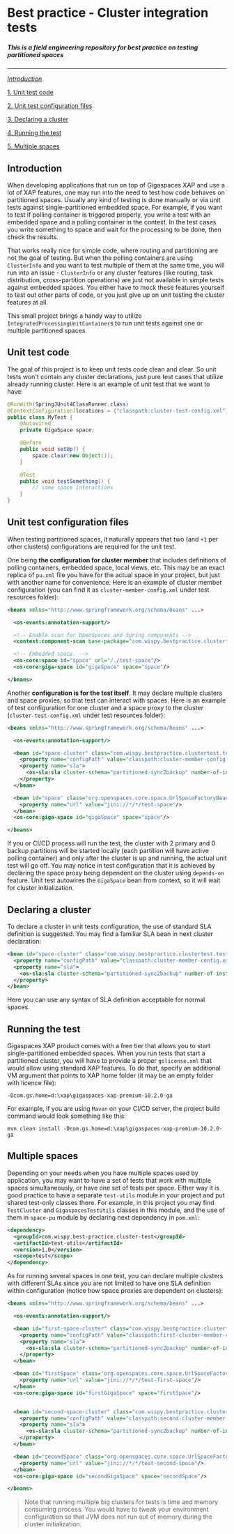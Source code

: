 # Best practice - Cluster integration tests
##### _This is a field engineering repository for best practice on testing partitioned spaces_
-----------------------------------------

[_Introduction_](#introduction)

[1. Unit test code](#unit-test-code)

[2. Unit test configuration files](#unit-test-configuration-files)

[3. Declaring a cluster](#declaring-a-cluster)

[4. Running the test](#running-the-test)

[5. Multiple spaces](#multiple-spaces)

## Introduction

When developing applications that run on top of Gigaspaces XAP and use a lot of XAP features, one may run into the need to test how code behaves on partitioned spaces. Usually any kind of testing is done manually or via unit tests against single-partitioned embedded space. For example, if you want to test if polling container is triggered properly, you write a test with an embedded space and a polling container in the context. In the test cases you write something to space and wait for the processing to be done, then check the results.

That works really nice for simple code, where routing and partitioning are not the goal of testing. But when the polling containers are using `ClusterInfo` and you want to test multiple of them at the same time, you will run into an issue - `ClusterInfo` or any cluster features (like routing, task distribution, cross-partition operations) are just not available in simple tests against embedded spaces. You either have to mock these features yourself to test out other parts of code, or you just give up on unit testing the cluster features at all.

This small project brings a handy way to utilize `IntegratedProcessingUnitContainer`s to run unit tests against one or multiple partitioned spaces.

## Unit test code

The goal of this project is to keep unit tests code clean and clear. So unit tests won't contain any cluster declarations, just pure test cases that utilize already running cluster. Here is an example of unit test that we want to have:

```java
@RunWith(SpringJUnit4ClassRunner.class)
@ContextConfiguration(locations = {"classpath:cluster-test-config.xml"})
public class MyTest {
    @Autowired
    private GigaSpace space;

    @Before
    public void setUp() {
        space.clear(new Object());
    }

    @Test
    public void testSomething() {
        // some space interactions
    }
}
```

## Unit test configuration files

When testing partitioned spaces, it naturally appears that two (and `+1` per other clusters) configurations are required for the unit test.

One being **the configuration for cluster member** that includes definitions of polling containers, embedded space, local views, etc. This may be an exact replica of `pu.xml` file you have for the actual space in your project, but just with another name for convenience. Here is an example of cluster member configuration (you can find it as `cluster-member-config.xml` under test resources folder):

```xml
<beans xmlns="http://www.springframework.org/schema/beans" ...>

  <os-events:annotation-support/>

  <!-- Enable scan for OpenSpaces and Spring components -->
  <context:component-scan base-package="com.wispy.bestpractice.clustertest"/>

  <!-- Embedded space. -->
  <os-core:space id="space" url="/./test-space"/>
  <os-core:giga-space id="gigaSpace" space="space"/>

</beans>
```

Another **configuration is for the test itself**. It may declare multiple clusters and space proxies, so that test can interact with spaces. Here is an example of test configuration for one cluster and a space proxy to the cluster (`cluster-test-config.xml` under test resources folder):

```xml
<beans xmlns="http://www.springframework.org/schema/beans" ...>

  <os-events:annotation-support/>

  <bean id="space-cluster" class="com.wispy.bestpractice.clustertest.test.TestCluster">
    <property name="configPath" value="classpath:cluster-member-config.xml"/>
    <property name="sla">
      <os-sla:sla cluster-schema="partitioned-sync2backup" number-of-instances="2" number-of-backups="0"/>
    </property>
  </bean>

  <bean id="space" class="org.openspaces.core.space.UrlSpaceFactoryBean" depends-on="space-cluster">
    <property name="url" value="jini://*/*/test-space"/>
  </bean>
  <os-core:giga-space id="gigaSpace" space="space"/>

</beans>
```

If you or CI/CD process will run the test, the cluster with 2 primary and 0 backup partitions will be started locally (each partition will have active polling container) and only after the cluster is up and running, the actual unit test will go off. You may notice in test configuration that it is achieved by declaring the space proxy being dependent on the cluster using `depends-on` feature. Unit test autowires the `GigaSpace` bean from context, so it will wait for cluster initialization.

## Declaring a cluster

To declare a cluster in unit tests configuration, the use of standard SLA definition is suggested. You may find a familiar SLA bean in next cluster declaration:

```xml
<bean id="space-cluster" class="com.wispy.bestpractice.clustertest.test.TestCluster">
  <property name="configPath" value="classpath:cluster-member-config.xml"/>
  <property name="sla">
    <os-sla:sla cluster-schema="partitioned-sync2backup" number-of-instances="2" number-of-backups="0"/>
  </property>
</bean>
```

Here you can use any syntax of SLA definition acceptable for normal spaces.

## Running the test

Gigaspaces XAP product comes with a free tier that allows you to start single-partitioned embedded spaces. When you run tests that start a partitioned cluster, you will have to provide a proper `gslicense.xml` that would allow using standard XAP features. To do that, specify an additional VM argument that points to XAP home folder (it may be an empty folder with licence file):

```
-Dcom.gs.home=d:\xap\gigaspaces-xap-premium-10.2.0-ga
```

For example, if you are using `Maven` on your CI/CD server, the project build command would look something like this:

```
mvn clean install -Dcom.gs.home=d:\xap\gigaspaces-xap-premium-10.2.0-ga
```

## Multiple spaces

Depending on your needs when you have multiple spaces used by application, you may want to have a set of tests that work with multiple spaces simultaneously, or have one set of tests per space. Either way it is good practice to have a separate `test-utils` module in your project and put shared test-only classes there. For example, in this project you may find `TestCluster` and `GigaspacesTestUtils` classes in this module, and the use of them in `space-pu` module by declaring next dependency in `pom.xml`:

```xml
<dependency>
  <groupId>com.wispy.best-practice.cluster-test</groupId>
  <artifactId>test-utils</artifactId>
  <version>1.0</version>
  <scope>test</scope>
</dependency>
```

As for running several spaces in one test, you can declare multiple clusters with different SLAs since you are not limited to have one SLA definition within configuration (notice how space proxies are dependent on clusters):

```xml
<beans xmlns="http://www.springframework.org/schema/beans" ...>

  <os-events:annotation-support/>

  <bean id="first-space-cluster" class="com.wispy.bestpractice.clustertest.test.TestCluster">
    <property name="configPath" value="classpath:first-cluster-member-config.xml"/>
    <property name="sla">
      <os-sla:sla cluster-schema="partitioned-sync2backup" number-of-instances="2" number-of-backups="0"/>
    </property>
  </bean>

  <bean id="firstSpace" class="org.openspaces.core.space.UrlSpaceFactoryBean" depends-on="first-space-cluster">
    <property name="url" value="jini://*/*/test-first-space"/>
  </bean>
  <os-core:giga-space id="firstGigaSpace" space="firstSpace"/>


  <bean id="second-space-cluster" class="com.wispy.bestpractice.clustertest.test.TestCluster">
    <property name="configPath" value="classpath:second-cluster-member-config.xml"/>
    <property name="sla">
      <os-sla:sla cluster-schema="partitioned-sync2backup" number-of-instances="4" number-of-backups="1"/>
    </property>
  </bean>

  <bean id="secondSpace" class="org.openspaces.core.space.UrlSpaceFactoryBean" depends-on="second-space-cluster">
    <property name="url" value="jini://*/*/test-second-space"/>
  </bean>
  <os-core:giga-space id="secondGigaSpace" space="secondSpace"/>

</beans>
```

> Note that running multiple big clusters for tests is time and memory consuming process. You would have to tweak your environment configuration so that JVM does not run out of memory during the cluster initialization.
